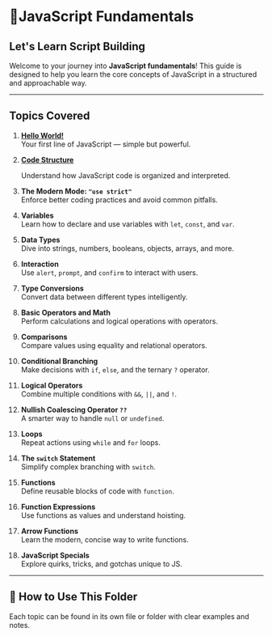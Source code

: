 
#  📘JavaScript Fundamentals
## Let's Learn Script Building

Welcome to your journey into **JavaScript fundamentals**! This guide is designed to help you learn the core concepts of JavaScript in a structured and approachable way.

---

## Topics Covered

1. <a href="https://github.com/mercyXp/Programming-Languages/tree/main/JavaScript/0x02_Fundamentals/1.Hello_World"><b>Hello World!</b></a>  
   Your first line of JavaScript — simple but powerful.

2. <a href="https://github.com/mercyXp/Programming-Languages/tree/main/JavaScript/0x02_Fundamentals/2.Code_Structure"><b>Code Structure</b></a>
 
   Understand how JavaScript code is organized and interpreted.

3. **The Modern Mode: `"use strict"`**  
   Enforce better coding practices and avoid common pitfalls.

4. **Variables**  
   Learn how to declare and use variables with `let`, `const`, and `var`.

5. **Data Types**  
   Dive into strings, numbers, booleans, objects, arrays, and more.

6. **Interaction**  
   Use `alert`, `prompt`, and `confirm` to interact with users.

7. **Type Conversions**  
   Convert data between different types intelligently.

8. **Basic Operators and Math**  
   Perform calculations and logical operations with operators.

9. **Comparisons**  
   Compare values using equality and relational operators.

10. **Conditional Branching**  
    Make decisions with `if`, `else`, and the ternary `?` operator.

11. **Logical Operators**  
    Combine multiple conditions with `&&`, `||`, and `!`.

12. **Nullish Coalescing Operator `??`**  
    A smarter way to handle `null` or `undefined`.

13. **Loops**  
    Repeat actions using `while` and `for` loops.

14. **The `switch` Statement**  
    Simplify complex branching with `switch`.

15. **Functions**  
    Define reusable blocks of code with `function`.

16. **Function Expressions**  
    Use functions as values and understand hoisting.

17. **Arrow Functions**  
    Learn the modern, concise way to write functions.

18. **JavaScript Specials**  
    Explore quirks, tricks, and gotchas unique to JS.

---
## 📂 How to Use This Folder

Each topic can be found in its own file or folder with clear examples and notes. 

